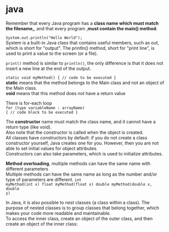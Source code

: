 # java

Remember that every Java program has a <b>class name which must match the filename,</b>, and that every program ,<b>must contain the main() method</b>.

<code>System.out.println("Hello World");</code></br>
System is a built-in Java class that contains useful members, such as out, which is short for "output". The println() method, short for "print line", is used to print a value to the screen (or a file).

<code>print()</code> method is similar to <code>println()</code>, the only difference is that it does not insert a new line at the end of the output.

<code>static void myMethod() {
    // code to be executed
  }</code></br>
 <b>static</b> means that the method belongs to the Main class and not an object of the Main class.</br><b>void</b> means that this method does not have a return value 

There is for-each loop</br>
<code>for (type variableName : arrayName) {
  // code block to be executed
}</code>

The <b>constructor</b> name must match the class name, and it cannot have a return type (like void).</br>
Also note that the constructor is called when the object is created.</br>
All classes have constructors by default: if you do not create a class constructor yourself, Java creates one for you. However, then you are not able to set initial values for object attributes.</br>
Constructors can also take parameters, which is used to initialize attributes.

<b>Method overloading</b>, multiple methods can have the same name with different parameters</br>
Multiple methods can have the same name as long as the number and/or type of parameters are different.
<code>int myMethod(int x)
float myMethod(float x)
double myMethod(double x, double y)
</code>

In Java, it is also possible to nest classes (a class within a class). The purpose of nested classes is to group classes that belong together, which makes your code more readable and maintainable.</br>
To access the inner class, create an object of the outer class, and then create an object of the inner class:

